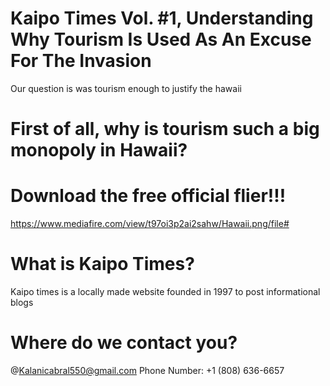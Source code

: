 # Kaipo Times Vol. #1, Understanding Why Tourism Is Used As An Excuse For The Invasion
Our question is was tourism enough to justify the hawaii

# First of all, why is tourism such a big monopoly in Hawaii?



# Download the free official flier!!!
https://www.mediafire.com/view/t97oi3p2ai2sahw/Hawaii.png/file# 
# What is Kaipo Times?
Kaipo times is a locally made website founded in 1997 to post informational blogs 

# Where do we contact you?
@Kalanicabral550@gmail.com
Phone Number: +1 (808) 636-6657

